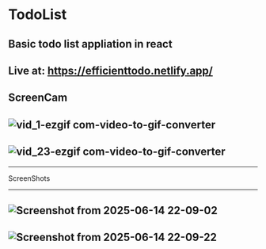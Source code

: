 # TodoList
Basic todo list appliation in react
---
Live at: https://efficienttodo.netlify.app/
---
ScreenCam
---
![vid_1-ezgif com-video-to-gif-converter](https://github.com/user-attachments/assets/a693f2ea-cd76-430a-b0c7-6b4c39b551bd)
---
![vid_23-ezgif com-video-to-gif-converter](https://github.com/user-attachments/assets/601d5666-1f20-4962-91dd-1b6ca67ec8aa)
---
------
ScreenShots
--- ---
![Screenshot from 2025-06-14 22-09-02](https://github.com/user-attachments/assets/8b53ea8b-467c-4245-9db9-7d35950809b9)
---
![Screenshot from 2025-06-14 22-09-22](https://github.com/user-attachments/assets/fc346703-3e3b-4073-a533-1888615b66e6)
---



